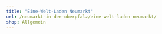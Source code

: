```yaml
---
title: "Eine-Welt-Laden Neumarkt"
url: /neumarkt-in-der-oberpfalz/eine-welt-laden-neumarkt/
shop: Allgemein
---
```

